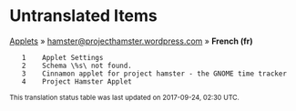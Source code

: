 # Untranslated Items
[Applets](../../../README.md) &#187; [hamster@projecthamster.wordpress.com](../README.md) &#187; **French (fr)**

       1	Applet Settings
       2	Schema \%s\ not found.
       3	Cinnamon applet for project hamster - the GNOME time tracker
       4	Project Hamster Applet

<sup>This translation status table was last updated on 2017-09-24, 02:30 UTC.</sup>
